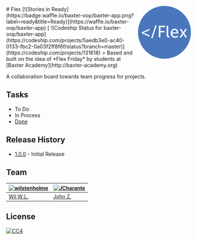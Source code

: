 <img src="/media/icon.png" align="right" />
# Flex [![Stories in Ready](https://badge.waffle.io/baxter-oop/baxter-app.png?label=ready&title=Ready)](https://waffle.io/baxter-oop/baxter-app) [ ![Codeship Status for baxter-oop/baxter-app](https://codeship.com/projects/5aedb3e0-ac40-0133-fbc2-0a03f2ff8f6f/status?branch=master)](https://codeship.com/projects/131618)
> Based and built on the idea of *Flex Friday* by students at [Baxter Academy](http://baxter-academy.org) 

A collaboration board towards team progress for projects. 

## Tasks 
- To Do
- In Process
- [Done](https://github.com/baxter-oop/Baxter-App)

## Release History 
+ [1.0.0](https://github.com/baxter-oop/baxter-app/releases/tag/1.0.0) - Initial Release 

## Team 
[![wilstenholme](https://en.gravatar.com/avatar/85d1cce85ee7ac279e9051a6b932708b?s=144)](https://github.com/wilstenholme) | [![JCharante](https://avatars1.githubusercontent.com/u/13973198?v=3&s=144)](https://github.com/JCharante)
---|---
[Wil W.L.](https://github.com/wilstenholme) | [John Z.](https://github.com/JCharante)

## License 
[![CC4](https://licensebuttons.net/l/by-nc-sa/4.0/88x31.png)](http://creativecommons.org/licenses/by-nc-sa/4.0/) 